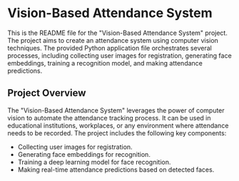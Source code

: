 # Vision-Based Attendance System

This is the README file for the "Vision-Based Attendance System" project. The project aims to create an attendance system using computer vision techniques. The provided Python application file orchestrates several processes, including collecting user images for registration, generating face embeddings, training a recognition model, and making attendance predictions.

## Project Overview

The "Vision-Based Attendance System" leverages the power of computer vision to automate the attendance tracking process. It can be used in educational institutions, workplaces, or any environment where attendance needs to be recorded. The project includes the following key components:

- Collecting user images for registration.
- Generating face embeddings for recognition.
- Training a deep learning model for face recognition.
- Making real-time attendance predictions based on detected faces.
